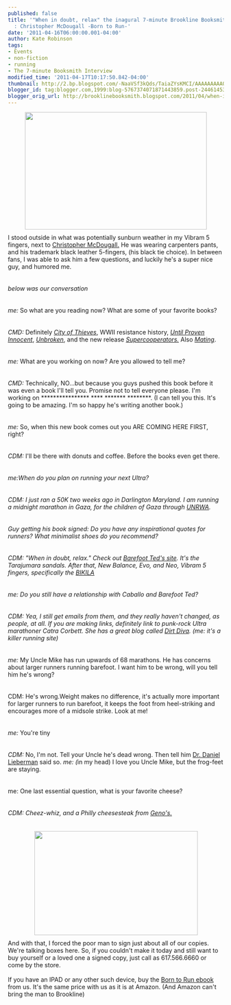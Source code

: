 ```yaml
---
published: false
title: '"When in doubt, relax" the inagural 7-minute Brookline Booksmith Interview
  : Christopher McDougall -Born to Run-'
date: '2011-04-16T06:00:00.001-04:00'
author: Kate Robinson
tags:
- Events
- non-fiction
- running
- The 7-minute Booksmith Interview
modified_time: '2011-04-17T10:17:50.842-04:00'
thumbnail: http://2.bp.blogspot.com/-NaaVSf3kQds/TaiaZYsKMCI/AAAAAAAAAO4/vtdPNN0Pd7w/s72-c/12222222222222222222.bmp
blogger_id: tag:blogger.com,1999:blog-5767374071871443859.post-2446145367037357635
blogger_orig_url: http://brooklinebooksmith.blogspot.com/2011/04/when-in-doubt-relax-inagural-7-minute.html
---
```


<div><img style="TEXT-ALIGN: center; MARGIN: 0px auto 10px; WIDTH: 424px; DISPLAY: block; HEIGHT: 274px; CURSOR: hand" id="BLOGGER_PHOTO_ID_5595892297922916386" border="0" alt="" src="http://2.bp.blogspot.com/-NaaVSf3kQds/TaiaZYsKMCI/AAAAAAAAAO4/vtdPNN0Pd7w/s400/12222222222222222222.bmp" /> I stood outside in what was potentially sunburn weather in my Vibram 5 fingers, next to <a href="http://www.chrismcdougall.com/">Christopher McDougall.</a> He was wearing carpenters pants, and his trademark black leather 5-fingers, (his black tie choice). In between fans, I was able to ask him a few questions, and luckily he's a super nice guy, and humored me.</div><br /><div></div><br /><div><em>below was our conversation</em></div><br /><div><em></em></div><br /><div><em></em><em></em><em>me:</em> So what are you reading now? What are some of your favorite books?</div><br /><div></div><br /><div><em>CMD:</em> Definitely <em><a href="http://www.brooklinebooksmith-shop.com/book/9780452295292">City of Thieves</a></em>, WWII resistance history, <em><a href="http://www.brooklinebooksmith-shop.com/book/9780312369125">Until Proven Innocent</a></em>, <em><a href="http://www.brooklinebooksmith-shop.com/book/9781400064168">Unbroken</a></em>, and the new release <a href="http://www.brooklinebooksmith-shop.com/book/9781439100189"><em>Supercooperators.</em></a> Also <em><a href="http://www.brooklinebooksmith-shop.com/book/9780679737094">Mating</a></em>.</div><br /><div></div><br /><div><em>me:</em> What are you working on now? Are you allowed to tell me?</div><br /><div></div><br /><div><em>CMD: </em>Technically, NO...but because you guys pushed this book before it was even a book I'll tell you. Promise not to tell everyone please. I'm working on **************** **** ******* ********. (I can tell you this. It's going to be amazing. I'm so happy he's writing another book.)</div><br /><div></div><br /><div><em>me:</em> So, when this new book comes out you ARE COMING HERE FIRST, right?</div><br /><div></div><br /><div><em>CDM: </em>I'll be there with donuts and coffee. Before the books even get there.</div><br /><div></div><br /><div><em>me:When do you plan on running your next Ultra? </em></div><br /><div></div><br /><div><em></em><em>CDM: I just ran a 50K two weeks ago in Darlington Maryland. I am running a midnight marathon in Gaza, for the children of Gaza through <a href="http://www.unrwa.org/etemplate.php?id=952">UNRWA</a>.</em></div><br /><div><em></em></div><br /><div><em></em><em>Guy getting his book signed: Do you have any inspirational quotes for runners? What minimalist shoes do you recommend? </em></div><br /><div></div><br /><div><em></em><em>CDM: "When in doubt, relax." Check out <a href="http://lunasandals.com/sandals">Barefoot Ted's site</a>. It's the Tarajumara sandals. After that, New Balance, Evo, and Neo, Vibram 5 fingers, specifically the <a href="http://www.vibramfivefingers.com/products/Five-Fingers-Bikila-Womens.htm">BIKILA</a></em> </div><br /><div></div><br /><div><em></em><em>me: Do you still have a relationship with Caballo and Barefoot Ted? </em></div><br /><div></div><br /><div><em></em><em>CDM: Yea, I still get emails from them, and they really haven't changed, as people, at all.</em> <em>If you are making links, definitely link to punk-rock Ultra marathoner Catra Corbett. She has a great blog called <a href="http://www.blogger.com/.http://trailgirl.blogspot.com/">Dirt Diva</a>. (me: it's a killer running site)</em></div><br /><div></div><br /><div><em></em><em>me:</em> My Uncle Mike has run upwards of 68 marathons. He has concerns about larger runners running barefoot. I want him to be wrong, will you tell him he's wrong?</div><br /><div></div><br /><div>CDM: He's wrong.Weight makes no difference, it's actually more important for larger runners to run barefoot, it keeps the foot from heel-striking and encourages more of a midsole strike. Look at me! </div><br /><div></div><br /><div><em>me:</em> You're tiny </div><br /><div></div><br /><div><em>CDM:</em> No, I'm not. Tell your Uncle he's dead wrong. Then tell him <a href="http://www.fas.harvard.edu/~skeleton/danlhome.html">Dr. Daniel Lieberman</a> said so. <em>me: (</em>in my head) I love you Uncle Mike, but the frog-feet are staying. </div><br /><div></div><br /><div>me: One last essential question, what is your favorite cheese? </div><br /><div></div><br /><div><em>CDM: Cheez-whiz, and a Philly cheesesteak from <a href="http://www.genosteaks.com/">Geno's. </a></em></div><br /><div><em></em></div><br /><div><em></em><img style="TEXT-ALIGN: center; MARGIN: 0px auto 10px; WIDTH: 381px; DISPLAY: block; HEIGHT: 243px; CURSOR: hand" id="BLOGGER_PHOTO_ID_5595892165494804514" border="0" alt="" src="http://2.bp.blogspot.com/-pLsVUBuEahM/TaiaRrW1kCI/AAAAAAAAAOw/gJLV--1uwJA/s400/11111111111111.bmp" /> And with that, I forced the poor man to sign just about all of our copies. We're talking boxes here. So, if you couldn't make it today and still want to buy yourself or a loved one a signed copy, just call as 617.566.6660 or come by the store.<br /><div></div><br /><div>If you have an IPAD or any other such device, buy the <a href="http://www.brooklinebooksmith-shop.com/google-ebooks/born-run-hidden-tribe-superathletes-and-greatest-race-world-has-never-seen">Born to Run ebook </a>from us. It's the same price with us as it is at Amazon. (And Amazon can't bring the man to Brookline)</div></div>